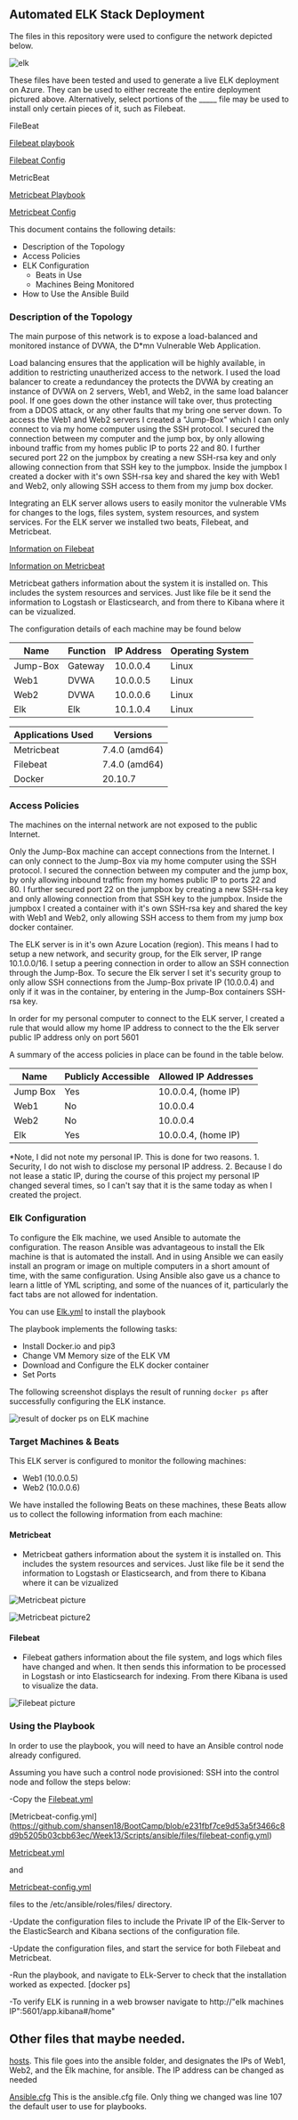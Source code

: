 ## Automated ELK Stack Deployment

The files in this repository were used to configure the network depicted below.

  
![elk](Images/Elk_network_Map.png)

These files have been tested and used to generate a live ELK deployment on Azure. They can be used to either recreate the entire deployment pictured above. Alternatively, select portions of the _____ file may be used to install only certain pieces of it, such as Filebeat.

FileBeat

[Filebeat playbook](https://github.com/shansen18/BootCamp/blob/main/Week13/Scripts/ansible/files/filebeat-playbook.yml)

[Filebeat Config](https://github.com/shansen18/BootCamp/blob/main/Week13/Scripts/ansible/files/filebeat-config.yml)

MetricBeat

[Metricbeat Playbook](https://github.com/shansen18/BootCamp/blob/main/Week13/Scripts/ansible/files/metricbeat-playbook.yml)

[Metricbeat Config](https://github.com/shansen18/BootCamp/blob/main/Week13\Scripts\ansible\files\metricbeat-config.yml)


This document contains the following details:
- Description of the Topology
- Access Policies
- ELK Configuration
  - Beats in Use
  - Machines Being Monitored
- How to Use the Ansible Build


### Description of the Topology

The main purpose of this network is to expose a load-balanced and monitored instance of DVWA, the D*mn Vulnerable Web Application.

Load balancing ensures that the application will be highly available, in addition to restricting unautherized access to the network. I used the load balancer to create a redundancey the protects the DVWA by creating an instance of DVWA on 2 servers, Web1, and Web2, in the same load balancer pool. If one goes down the other instance will take over, thus protecting from a DDOS attack, or any other faults that my bring one server down. 
To access the Web1 and Web2 servers I created a "Jump-Box" which I can only connect to via my home computer using the SSH protocol. I secured the connection between my computer and the jump box, by only allowing inbound traffic from my homes public IP to ports 22 and 80. I further secured port 22 on the jumpbox by creating a new SSH-rsa key and only allowing connection from that SSH key to the jumpbox. Inside the jumpbox I created a docker with it's own SSH-rsa key and shared the key with Web1 and Web2, only allowing SSH access to them from my jump box docker.  



Integrating an ELK server allows users to easily monitor the vulnerable VMs for changes to the logs, files system, system resources, and system services. For the ELK server we installed two beats, Filebeat, and Metricbeat. 

[Information on Filebeat](#Filebeat) 

[Information on Metricbeat](#Metricbeat)


Metricbeat gathers information about the system it is installed on. This includes the system resources and services. Just like file be it send the information to Logstash or Elasticsearch, and from there to Kibana where it can be vizualized. 


The configuration details of each machine may be found below


| Name     | Function | IP Address | Operating System |
|----------|----------|------------|------------------|
| Jump-Box | Gateway  | 10.0.0.4   | Linux            |
| Web1     | DVWA     | 10.0.0.5   | Linux            |
| Web2     | DVWA     | 10.0.0.6   | Linux            |
| Elk      | Elk      | 10.1.0.4   | Linux            |

| Applications Used | Versions      |
|-------------------|---------------|
| Metricbeat        | 7.4.0 (amd64) |
| Filebeat          | 7.4.0 (amd64) |
| Docker            | 20.10.7       |

### Access Policies

The machines on the internal network are not exposed to the public Internet. 

Only the Jump-Box machine can accept connections from the Internet. I can only connect to the Jump-Box via my home computer using the SSH protocol. I secured the connection between my computer and the jump box, by only allowing inbound traffic from my homes public IP to ports 22 and 80. I further secured port 22 on the jumpbox by creating a new SSH-rsa key and only allowing connection from that SSH key to the jumpbox. Inside the jumpbox I created a container with it's own SSH-rsa key and shared the key with Web1 and Web2, only allowing SSH access to them from my jump box docker container.  

The ELK server is in it's own Azure Location (region). This means I had to setup a new network, and security group, for the Elk server, IP range 10.1.0.0/16. I setup a peering connection in order to allow an SSH connection through the Jump-Box. To secure the Elk server I set it's security group to only allow SSH connections from the Jump-Box private IP (10.0.0.4) and only if it was in the container, by entering in the Jump-Box containers SSH-rsa key. 
  
In order for my personal computer to connect to the ELK server, I created a rule that would allow my home IP address to connect to the the Elk server public IP address only on port 5601

A summary of the access policies in place can be found in the table below.

| Name     | Publicly Accessible | Allowed IP Addresses |
|----------|---------------------|----------------------|
| Jump Box | Yes                 | 10.0.0.4, (home IP)  |
| Web1     | No                  | 10.0.0.4             |
| Web2     | No                  | 10.0.0.4             |
| Elk      | Yes                 | 10.0.0.4, (home IP)  |

*Note, I did not note my personal IP. This is done for two reasons. 1. Security, I do not wish to disclose my personal IP address. 2. Because I do not lease a static IP, during the course of this project my personal IP changed several times, so I can't say that it is the same today as when I created the project.

### Elk Configuration

To configure the Elk machine, we used Ansible to automate the configuration. The reason Ansible was advantageous to install the Elk machine is that is automated the install. And in using Ansible we can easily install an program or image on multiple computers in a short amount of time, with the same configuration. 
Using Ansible also gave us a chance to learn a little of YML scripting, and some of the nuances of it, particularly the fact tabs are not allowed for indentation.  

You can use [Elk.yml](https://github.com/shansen18/BootCamp/blob/main/Week13/Scripts/ansible/Elk.yml) to install the playbook

The playbook implements the following tasks:
- Install Docker.io and pip3
- Change VM Memory size of the ELK VM
- Download and Configure the ELK docker container
- Set Ports

The following screenshot displays the result of running `docker ps` after successfully configuring the ELK instance.

![result of docker ps on ELK machine](https://github.com/shansen18/BootCamp/blob/c5c119ebc9fcfd68650964e54e3d3cdcefdd1a68/Week13/Images/Elk_docker_ps.JPG)

### Target Machines & Beats
This ELK server is configured to monitor the following machines:
- Web1 (10.0.0.5)
- Web2 (10.0.0.6)

We have installed the following Beats on these machines, these Beats allow us to collect the following information from each machine:

#### Metricbeat
- Metricbeat gathers information about the system it is installed on. This includes the system resources and services. Just like file be it send the information to Logstash or Elasticsearch, and from there to Kibana where it can be vizualized

![Metricbeat picture](https://github.com/shansen18/BootCamp/blob/main/Week13/Images/Metricbeat_screen2.JPG)

![Metricbeat picture2](https://github.com/shansen18/BootCamp/blob/main/Week13/Images/Metricbeat_screen2.JPG)

#### Filebeat
- Filebeat gathers information about the file system, and logs which files have changed and when. It then sends this information to be processed in Logstash or into Elasticsearch for indexing. From there Kibana is used to visualize the data.

![Filebeat picture](https://github.com/shansen18/BootCamp/blob/main/Week13/Images/Filebeats_screen.JPG)

### Using the Playbook
In order to use the playbook, you will need to have an Ansible control node already configured.



 Assuming you have such a control node provisioned: 
SSH into the control node and follow the steps below:

-Copy the [Filebeat.yml](https://github.com/shansen18/BootCamp/blob/e231fbf7ce9d53a5f3466c8d9b5205b03cbb63ec/Week13/Scripts/ansible/files/filebeat-playbook.yml) 

 [Metricbeat-config.yml] (https://github.com/shansen18/BootCamp/blob/e231fbf7ce9d53a5f3466c8d9b5205b03cbb63ec/Week13/Scripts/ansible/files/filebeat-config.yml)

 [Metricbeat.yml](https://github.com/shansen18/BootCamp/blob/e231fbf7ce9d53a5f3466c8d9b5205b03cbb63ec/Week13/Scripts/ansible/files/metricbeat-playbook.yml)
 
 and

 [Metricbeat-config.yml](https://github.com/shansen18/BootCamp/blob/e231fbf7ce9d53a5f3466c8d9b5205b03cbb63ec/Week13/Scripts/ansible/files/metricbeat-config.yml)

  files to the /etc/ansible/roles/files/ directory.


-Update the configuration files to include the Private IP of the Elk-Server to the ElasticSearch and Kibana sections of the configuration file.


-Update the configuration files, and start the service for both Filebeat and Metricbeat.


-Run the playbook, and navigate to ELk-Server to check that the installation worked as expected. [docker ps]

-To verify ELK is running in a web browser navigate to http://"elk machines IP":5601/app.kibana#/home"



##  Other files that maybe needed.

[hosts](https://github.com/shansen18/BootCamp/blob/e231fbf7ce9d53a5f3466c8d9b5205b03cbb63ec/Week13/Scripts/ansible/hosts). This file goes into the ansible folder, and designates the IPs of Web1, Web2, and the Elk machine, for ansible. The IP address can be changed as needed

[Ansible.cfg](https://github.com/shansen18/BootCamp/blob/e231fbf7ce9d53a5f3466c8d9b5205b03cbb63ec/Week13/Scripts/ansible/ansible.cfg) This is the ansible.cfg file. Only thing we changed was line 107 the default user to use for playbooks.

